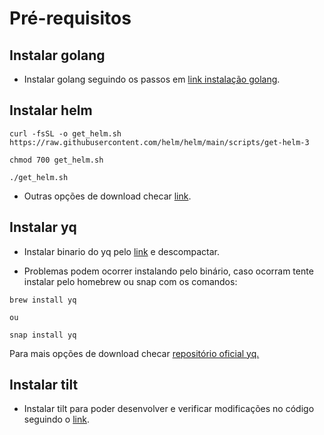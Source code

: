 # Pré-requisitos

## Instalar golang

- Instalar golang seguindo os passos em [link instalação golang](https://go.dev/doc/install).

## Instalar helm

```
curl -fsSL -o get_helm.sh https://raw.githubusercontent.com/helm/helm/main/scripts/get-helm-3

chmod 700 get_helm.sh

./get_helm.sh
```

- Outras opções de download checar [link](https://helm.sh/docs/intro/install/).

## Instalar yq

- Instalar binario do yq pelo [link](https://github.com/mikefarah/yq/releases/tag/v4.44.3) e descompactar.

- Problemas podem ocorrer instalando pelo binário, caso ocorram tente instalar pelo homebrew ou snap com os comandos:

```
brew install yq

ou

snap install yq
```

Para mais opções de download checar [repositório oficial yq.](https://github.com/mikefarah/yq)

## Instalar tilt

- Instalar tilt para poder desenvolver e verificar modificações no código seguindo o [link](https://tilt.dev/).